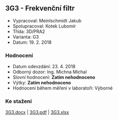 ## 3G3 - Frekvenční filtr
 - Vypracoval: Meinlschmidt Jakub
 - Spolupracoval: Kotek Lubomír
 - Třída: 3D/PRA2
 - Varianta: G3
 - Datum: 19. 2. 2018

### Hodnocení
 - Datum odevzdání: 23. 4. 2018
 - Odborný dozor: Ing. Michna Michal
 - Slovní hodnocení: **Zatím nehodnoceno**
 - Výtky: **Zatím nehodnoceno**
 - Hodnocení během měření v laboratoři: Výborné
     
### Ke stažení
[3G3.docx](https://github.com/jmeinlschmidt/mereni-sps-cl/blob/master/3G/3G3/3G3.docx) | [3G3.pdf](https://github.com/jmeinlschmidt/mereni-sps-cl/blob/master/3G/3G3/3G3.pdf) | [3G3.xlsx](https://github.com/jmeinlschmidt/mereni-sps-cl/blob/master/3G/3G3/3G3.xlsx)
